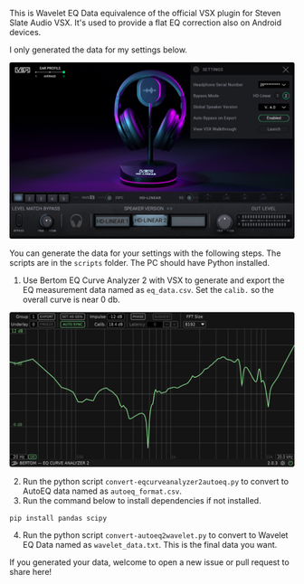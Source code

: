 This is Wavelet EQ Data equivalence of the official VSX plugin for Steven Slate Audio VSX. It's used to provide a flat EQ correction also on Android devices.

I only generated the data for my settings below.

![my settings](img/my%20settings.png)

You can generate the data for your settings with the following steps. The scripts are in the `scripts` folder. The PC should have Python installed.
1. Use Bertom EQ Curve Analyzer 2 with VSX to generate and export the EQ measurement data named as `eq_data.csv`. Set the `calib.` so the overall curve is near 0 db.
 
![EQ Curve](img/eq%20curve.png)

2. Run the python script `convert-eqcurveanalyzer2autoeq.py` to convert to AutoEQ data named as `autoeq_format.csv`.
3. Run the command below to install dependencies if not installed.

```
pip install pandas scipy
```

4. Run the python script `convert-autoeq2wavelet.py` to convert to Wavelet EQ Data named as `wavelet_data.txt`. This is the final data you want.

If you generated your data, welcome to open a new issue or pull request to share here!
